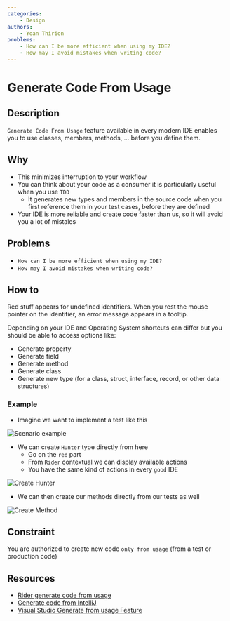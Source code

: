 ```yaml
---
categories:
    - Design
authors:
    - Yoan Thirion
problems:
    - How can I be more efficient when using my IDE?
    - How may I avoid mistakes when writing code?
---
```


# Generate Code From Usage

## Description
`Generate Code From Usage` feature available in every modern IDE enables you to use classes, members, methods, ... before you define them.

## Why
- This minimizes interruption to your workflow
- You can think about your code as a consumer it is particularly useful when you use `TDD`
    - It generates new types and members in the source code when you first reference them in your test cases, before they are defined
- Your IDE is more reliable and create code faster than us, so it will avoid you a lot of mistales

## Problems

* `How can I be more efficient when using my IDE?`
* `How may I avoid mistakes when writing code?`

## How to
Red stuff appears for undefined identifiers. 
When you rest the mouse pointer on the identifier, an error message appears in a tooltip. 

Depending on your IDE and Operating System shortcuts can differ but you should be able to access options like:
- Generate property
- Generate field
- Generate method
- Generate class
- Generate new type (for a class, struct, interface, record, or other data structures)

### Example
- Imagine we want to implement a test like this

![Scenario example](../images/generate-code-scenario.png)

- We can create `Hunter` type directly from here
    - Go on the `red` part
    - From `Rider` contextual we can display available actions
    - You have the same kind of actions in every `good` IDE

![Create Hunter](../images/generate-code-contextual-action.png)

- We can then create our methods directly from our tests as well

![Create Method](../images/generate-code-method.png)

## Constraint
You are authorized to create new code `only from usage` (from a test or production code)

## Resources
- [Rider generate code from usage](https://www.jetbrains.com/help/rider/Code_Generation__Generating_Code_from_Usage.html)
- [Generate code from IntelliJ](https://www.jetbrains.com/help/idea/generating-code.html)
- [Visual Studio Generate from usage Feature](https://docs.microsoft.com/en-us/visualstudio/ide/walkthrough-test-first-support-with-the-generate-from-usage-feature?view=vs-2022)